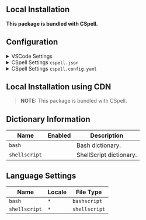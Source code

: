 ## Local Installation

**This package is bundled with CSpell.**

## Configuration

<details>
<summary>VSCode Settings</summary>

Add the following to your VSCode settings:

**`.vscode/settings.json`**

```jsonc
{
  "cSpell.dictionaries": ["bash", "shellscript"],
}
```

</details>

<details>
<summary>CSpell Settings <code>cspell.json</code></summary>

**`cspell.json`**

```jsonc
{
  "dictionaries": ["bash", "shellscript"],
}
```

</details>

<details>
<summary>CSpell Settings <code>cspell.config.yaml</code></summary>

**`cspell.config.yaml`**

```yaml
dictionaries:
  - bash
  - shellscript
```

</details>

## Local Installation using CDN

> **NOTE:** This package is bundled with CSpell.

## Dictionary Information

| Name          | Enabled | Description             |
| ------------- | ------- | ----------------------- |
| `bash`        |         | Bash dictionary.        |
| `shellscript` |         | ShellScript dictionary. |

## Language Settings

| Name          | Locale | File Type     |
| ------------- | ------ | ------------- |
| `bash`        | `*`    | `bashscript`  |
| `shellscript` | `*`    | `shellscript` |
